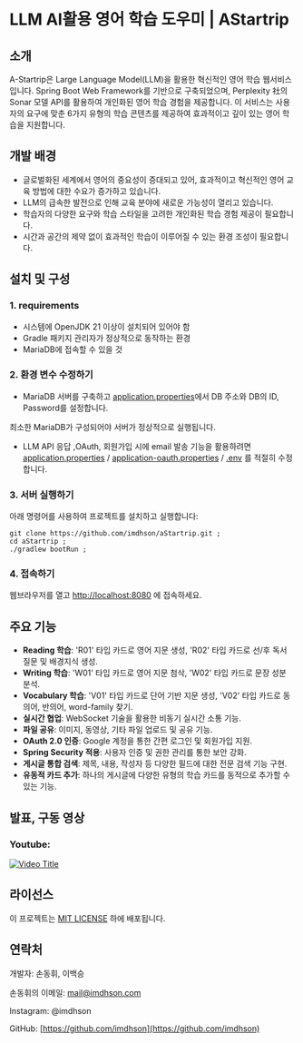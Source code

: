 # LLM AI활용 영어 학습 도우미 | AStartrip

## 소개

A-Startrip은 Large Language Model(LLM)을 활용한 혁신적인 영어 학습 웹서비스입니다. Spring Boot Web Framework를 기반으로 구축되었으며, Perplexity 社의 Sonar 모델 API를 활용하여 개인화된 영어 학습 경험을 제공합니다. 이 서비스는 사용자의 요구에 맞춘 6가지 유형의 학습 콘텐츠를 제공하여 효과적이고 깊이 있는 영어 학습을 지원합니다.

## 개발 배경
- 글로벌화된 세계에서 영어의 중요성이 증대되고 있어, 효과적이고 혁신적인 영어 교육 방법에 대한 수요가 증가하고 있습니다.
- LLM의 급속한 발전으로 인해 교육 분야에 새로운 가능성이 열리고 있습니다.
- 학습자의 다양한 요구와 학습 스타일을 고려한 개인화된 학습 경험 제공이 필요합니다.
- 시간과 공간의 제약 없이 효과적인 학습이 이루어질 수 있는 환경 조성이 필요합니다.

## 설치 및 구성

### 1. requirements
- 시스템에 OpenJDK 21 이상이 설치되어 있어야 함
- Gradle 패키지 관리자가 정상적으로 동작하는 환경
- MariaDB에 접속할 수 있을 것

### 2. 환경 변수 수정하기
- MariaDB 서버를 구축하고 [application.properties](src/main/resources/application.properties)에서 DB 주소와 DB의 ID, Password를 설정합니다.

최소한 MariaDB가 구성되어야 서버가 정상적으로 실행됩니다.
- LLM API 응답 ,OAuth, 회원가입 시에 email 발송 기능을 활용하려면 [application.properties](src/main/resources/application.properties) / [application-oauth.properties](src/main/resources/application-oauth.properties) / [.env](src/main/.env) 를 적절히 수정합니다.
### 3. 서버 실행하기
아래 명령어를 사용하여 프로젝트를 설치하고 실행합니다:
```
git clone https://github.com/imdhson/aStartrip.git ;
cd aStartrip ;
./gradlew bootRun ;
```
### 4. 접속하기
웹브라우저를 열고 [http://localhost:8080](http://localhost:8080) 에 접속하세요.

## 주요 기능

- **Reading 학습**: 'R01' 타입 카드로 영어 지문 생성, 'R02' 타입 카드로 선/후 독서 질문 및 배경지식 생성.
- **Writing 학습**: 'W01' 타입 카드로 영어 지문 첨삭, 'W02' 타입 카드로 문장 성분 분석.
- **Vocabulary 학습**: 'V01' 타입 카드로 단어 기반 지문 생성, 'V02' 타입 카드로 동의어, 반의어, word-family 찾기.
- **실시간 협업**: WebSocket 기술을 활용한 비동기 실시간 소통 기능.
- **파일 공유**: 이미지, 동영상, 기타 파일 업로드 및 공유 기능.
- **OAuth 2.0 인증**: Google 계정을 통한 간편 로그인 및 회원가입 지원.
- **Spring Security 적용**: 사용자 인증 및 권한 관리를 통한 보안 강화.
- **게시글 통합 검색**: 제목, 내용, 작성자 등 다양한 필드에 대한 전문 검색 기능 구현.
- **유동적 카드 추가**: 하나의 게시글에 다양한 유형의 학습 카드를 동적으로 추가할 수 있는 기능.

## 발표, 구동 영상
### Youtube:
[![Video Title](https://img.youtube.com/vi/1JL8JOrhCmU/0.jpg)](https://www.youtube.com/watch?v=1JL8JOrhCmU)

## 라이선스

이 프로젝트는 [MIT LICENSE](LICENSE.md) 하에 배포됩니다.

## 연락처
개발자: 손동휘, 이백승

손동휘의 이메일: mail@imdhson.com

Instagram: @imdhson

GitHub: [https://github.com/imdhson](https://github.com/imdhson)
